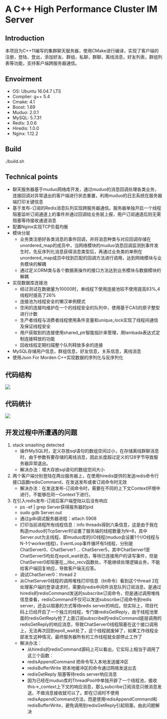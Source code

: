 # A C++ High Performance Cluster IM Server 

## Introduction  
本项目为C++11编写的集群聊天服务器，使用CMake进行编译，实现了客户端的注册，登陆、登出，添加好友、群组，私聊，群聊，离线消息，好友列表，群组列表等功能，支持客户端跨服务器通信。

## Envoirment  
* OS: Ubuntu 16.04.7 LTS
* Complier: g++ 5.4
* Cmake: 4.1
* Boost: 1.69
* Muduo: 2.0.1
* MySQL: 5.7.31	
* Redis: 3.0.6
* Hiredis: 1.0.0
* Nginx: 1.12.2

## Build
./build.sh

## Technical points
* 聊天服务器基于muduo网络库开发，通过muduo的消息回调处理各类业务，连接回调对异常退出的客户端进行状态重置，利用muduo的日志系统在服务器端打印关键信息
* 基于发布-订阅的Redis消息队列实现跨服务器通信。服务器单独开启一个线程阻塞监听订阅通道上的事件并通过回调给业务层上报，用户订阅通道后则无需阻塞等待接收通道消息
* 配置Nginx实现TCP负载均衡
* 模块分层
	* 业务类注册好各类消息的事件回调，并将消息种类与对应回调存储在unordered_map的成员中，当网络模块的muduo消息回调监测到事件发生时，先反序列化消息获得消息类型后，再通过业务类的单例在unordered_map成员中找到匹配的回调方法进行调用，达到网络模块与业务模块的解耦
	* 通过定义ORM类与各个数据表操作的接口方法达到业务模块与数据模块的解耦 
* 实现数据库连接池
	* 经过测试在数据量为10000时，单线程下使用连接池较不使用提高83%,4线程时提高了26%
	* 连接池为线程安全的懒汉单例模式
	* 空闲的连接均维护在一个的线程安全的队列中，使用基于CAS的原子整型进行计数
	* 生产者线程与消费者线程使用条件变量和unique_lock实现了线程间通信及保证线程安全
	* 用户获取到的连接使用shared_ptr智能指针来管理，用lambada表达式定制连接释放的功能
	* 回收线程定期扫描整个队列释放多余的连接
* MySQL存储用户信息，群组信息，好友信息，关系信息，离线消息
* 使用Json For Morden C++实现数据的序列化与反序列化

## 代码结构
<img src="/Users/zsgj/Library/Mobile Documents/com~apple~CloudDocs/Markdownf Note/images/20210110144032.png"  />

## 代码统计
<img src="/Users/zsgj/Library/Mobile Documents/com~apple~CloudDocs/Markdownf Note/images/20210110143604.png"  />

## 开发过程中所遭遇的问题
1. stack smashing detected
   - 操作MySQL时，定义存放sql语句的数组空间过小，在存储离线群聊消息时，由于参数有要存储的离线消息，因此长度超过定义的128字节导致服务器异常退出。
   - 解决办法：增大存放sql语句的数组空间大小
2. 两个客户端分别登陆在两台服务器上，在使用hiredis提供的发送redis命令行接口函数redisCommand，在发送发布或者订阅命令时无效
   - 解决办法：在发送发布-订阅命令时，需要在不同的上下文Context环境中进行，不能够在同一Context下进行。
3. 在引入redis发布-订阅后客户端登陆以后没有响应
   - ps -ef | grep Server获得服务器的pid
   - sudo gdb Server.out
   - 通过gdb调试服务器进程：attach 5908
   - 打印当前进程所有线程信息：info threads得到六条信息，这是由于我在构造muduo的TcpServer时设置了服务端的线程数量为N=6，其中Server.out为主线程，即muduo库的I/O线程(muduo会设置1个I/O线程与N-1个worker线程)，EventLoop事件循环有5线程，分别是ChatServer0、ChatServer1 ...  ChatServer5，其中ChatServer1至ChatServer5均处在epoll_wait状态，等待已连接用户的读写事件，但是ChatServer0却阻塞在__libc_recv函数处，不能继续处理逻辑业务，不能给客户端回复响应，导致客户端无应答。
   - 调试ChatServer0：thread 2
   - 从ChatServer0线程的调用堆栈打印信息（bt命令）看到这个thread 2在处理客户端的登录请求时，需要向redis中间件消息队列订阅消息，是通过hiredis的redisCommand发送的subscribe订阅命令，但是通过调用堆栈信息查看，redisCommand不仅可以发送subscribe订阅命令到redis server，还会以阻塞的方式等待redis server的响应。但实际上，项目代码上已经开启了一个独立的线程，专门做redisGetReply，由于线程池里面的redisGetReply抢了上面订阅subscribe的redisCommand底层调用的redisGetReply的响应消息，导致ChatServer0线程阻塞在这个接口调用上，无法再次回到epoll_wait处了，这个线程就废掉了，如果工作线程全部发生这种情况，最终服务器所有的工作线程就全部停止工作了
   - 解决办法：
     - 从hiredis的redisCommand源码上可以看出，它实际上相当于调用了这三个函数：
     - redisAppendCommand 把命令写入本地发送缓冲区
     - redisBufferWrite 把本地缓冲区的命令通过网络发送出去
     - redisGetReply 阻塞等待redis server响应消息
     - 因为已经在muduo库的ThreadPool中单独开辟了一个线程池，接收this->_context上下文的响应消息，那么subcribe订阅消息只做消息发送，不做消息接收就可以了。即在订阅时不使用redisAppendCommand方法，而是使用redisAppendCommand和redisBufferWrite，避免调用到redisGetReply引起阻塞。由此问题解决
